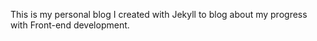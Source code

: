 This is my personal blog I created with Jekyll to blog about my progress with Front-end development.
